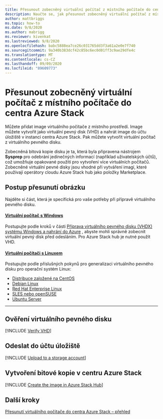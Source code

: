 ```yaml
---
title: Přesunout zobecněný virtuální počítač z místního počítače do centra Azure Stack
description: Naučte se, jak přesunout zobecněný virtuální počítač z místního počítače do centra Azure Stack.
author: mattbriggs
ms.topic: how-to
ms.date: 9/8/2020
ms.author: mabrigg
ms.reviewer: kivenkat
ms.lastreviewed: 9/8/2020
ms.openlocfilehash: babc5888ea7ce26c031765dd3f3a61a2e0e7f740
ms.sourcegitcommit: 9a340b383dcf42c85bc6ec0d01ff3c9ae29dfe4c
ms.translationtype: MT
ms.contentlocale: cs-CZ
ms.lasthandoff: 09/09/2020
ms.locfileid: "89609773"
---
```

# <a name="move-a-generalized-vm-from-on-premises-to-azure-stack-hub"></a>Přesunout zobecněný virtuální počítač z místního počítače do centra Azure Stack

Můžete přidat image virtuálního počítače z místního prostředí. Image můžete vytvořit jako virtuální pevný disk (VHD) a nahrát image do účtu úložiště v instanci centra Azure Stack. Pak můžete vytvořit virtuální počítač z virtuálního pevného disku.

Zobecněná bitová kopie disku je ta, která byla připravena nástrojem **Sysprep** pro odebrání jedinečných informací (například uživatelských účtů), což umožňuje opakované použití pro vytvoření více virtuálních počítačů. Zobecněné virtuální pevné disky jsou vhodné při vytváření imagí, které používají operátory cloudu Azure Stack hub jako položky Marketplace.

## <a name="how-to-move-an-image"></a>Postup přesunutí obrázku

Najděte si část, která je specifická pro vaše potřeby při přípravě virtuálního pevného disku.

#### <a name="windows-vm"></a>[Virtuální počítač s Windows](#tab/port-win)

Postupujte podle kroků v části [Příprava virtuálního pevného disku (VHDX) systému Windows a nahrání do Azure](/azure/virtual-machines/windows/prepare-for-upload-vhd-image) , abyste mohli správně zobecnit virtuální pevný disk před odesláním. Pro Azure Stack hub je nutné použít VHD.

#### <a name="linux-vm"></a>[Virtuální počítači s Linuxem](#tab/port-linux)

Postupujte podle příslušných pokynů pro generalizaci virtuálního pevného disku pro operační systém Linux:

- [Distribuce založené na CentOS](/azure/virtual-machines/linux/create-upload-centos?toc=%2fazure%2fvirtual-machines%2flinux%2ftoc.json)
- [Debian Linux](/azure/virtual-machines/linux/debian-create-upload-vhd?toc=%2fazure%2fvirtual-machines%2flinux%2ftoc.json)
- [Red Hat Enterprise Linux](../operator/azure-stack-redhat-create-upload-vhd.md)
- [SLES nebo openSUSE](/azure/virtual-machines/linux/suse-create-upload-vhd?toc=%2fazure%2fvirtual-machines%2flinux%2ftoc.json)
- [Ubuntu Server](/azure/virtual-machines/linux/create-upload-ubuntu?toc=%2fazure%2fvirtual-machines%2flinux%2ftoc.json)

---

## <a name="verify-your-vhd"></a>Ověření virtuálního pevného disku

[!INCLUDE [Verify VHD](../includes/user-compute-verify-vhd.md)]
## <a name="upload-to-a-storage-account"></a>Odeslat do účtu úložiště

[!INCLUDE [Upload to a storage account](../includes/user-compute-upload-vhd.md)]

## <a name="create-the-image-in-azure-stack-hub"></a>Vytvoření bitové kopie v centru Azure Stack

[!INCLUDE [Create the image in Azure Stack Hub](../includes/user-compute-create-image.md)]

## <a name="next-steps"></a>Další kroky

[Přesunutí virtuálního počítače do centra Azure Stack – přehled](vm-move-overview.md)
